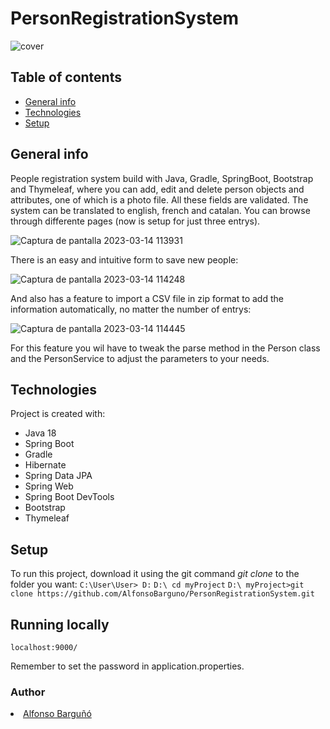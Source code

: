 # PersonRegistrationSystem

![cover](https://user-images.githubusercontent.com/94359346/224974234-daee636d-e91f-4fdb-ab99-d28883398416.png)

## Table of contents
* [General info](#general-info)
* [Technologies](#technologies)
* [Setup](#setup)

## General info
People registration system build with Java, Gradle, SpringBoot, Bootstrap and Thymeleaf, where you can add, edit and delete person objects and attributes, one of which is a photo file. All these fields are validated. The system can be translated to english, french and catalan. You can browse through differente pages (now is setup for just three entrys).


![Captura de pantalla 2023-03-14 113931](https://user-images.githubusercontent.com/94359346/224975921-c017f235-74e2-400d-acdf-d38503193e6d.png)


There is an easy and intuitive form to save new people:


![Captura de pantalla 2023-03-14 114248](https://user-images.githubusercontent.com/94359346/224976305-cd38334e-7128-4986-890a-49f8a4450bcc.png)


And also has a feature to import a CSV file in zip format to add the information automatically, no matter the number of entrys:


![Captura de pantalla 2023-03-14 114445](https://user-images.githubusercontent.com/94359346/224976899-ed87aa66-54f5-4a7d-ae6f-af244609219a.png)


For this feature you wil have to tweak the parse method in the Person class and the PersonService to adjust the parameters to your needs.


## Technologies
Project is created with:
- Java 18
- Spring Boot
- Gradle
- Hibernate
- Spring Data JPA
- Spring Web
- Spring Boot DevTools
- Bootstrap
- Thymeleaf


	
## Setup
To run this project, download it using the git command *git clone* to the folder you want:
    ```
    C:\User\User> D:
    ```
    ```
    D:\ cd myProject
    ```
    ```
    D:\ myProject>git clone https://github.com/AlfonsoBarguno/PersonRegistrationSystem.git
    ```





## Running locally 
```
localhost:9000/
```
Remember to set the password in application.properties.




### Author
<li><a href="https://github.com/AlfonsoBarguno">Alfonso Barguñó</a></li>
